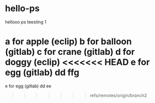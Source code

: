 # hello-ps
hellooo ps teesting 1

a for apple (eclip)
b for balloon (gitlab)
c for crane (gitlab)
d for doggy (eclip)
<<<<<<< HEAD
e for egg (gitlab) dd ffg
=======
e for egg (gitlab) dd ee
>>>>>>> refs/remotes/origin/branch2
